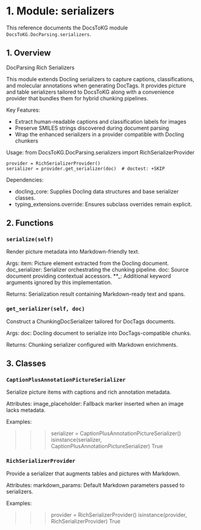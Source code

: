 # 1. Module: serializers

This reference documents the DocsToKG module ``DocsToKG.DocParsing.serializers``.

## 1. Overview

DocParsing Rich Serializers

This module extends Docling serializers to capture captions, classifications,
and molecular annotations when generating DocTags. It provides picture and
table serializers tailored to DocsToKG along with a convenience provider that
bundles them for hybrid chunking pipelines.

Key Features:
- Extract human-readable captions and classification labels for images
- Preserve SMILES strings discovered during document parsing
- Wrap the enhanced serializers in a provider compatible with Docling chunkers

Usage:
    from DocsToKG.DocParsing.serializers import RichSerializerProvider

    provider = RichSerializerProvider()
    serializer = provider.get_serializer(doc)  # doctest: +SKIP

Dependencies:
- docling_core: Supplies Docling data structures and base serializer classes.
- typing_extensions.override: Ensures subclass overrides remain explicit.

## 2. Functions

### `serialize(self)`

Render picture metadata into Markdown-friendly text.

Args:
item: Picture element extracted from the Docling document.
doc_serializer: Serializer orchestrating the chunking pipeline.
doc: Source document providing contextual accessors.
**_: Additional keyword arguments ignored by this implementation.

Returns:
Serialization result containing Markdown-ready text and spans.

### `get_serializer(self, doc)`

Construct a ChunkingDocSerializer tailored for DocTags documents.

Args:
doc: Docling document to serialize into DocTags-compatible chunks.

Returns:
Chunking serializer configured with Markdown enrichments.

## 3. Classes

### `CaptionPlusAnnotationPictureSerializer`

Serialize picture items with captions and rich annotation metadata.

Attributes:
image_placeholder: Fallback marker inserted when an image lacks metadata.

Examples:
>>> serializer = CaptionPlusAnnotationPictureSerializer()
>>> isinstance(serializer, CaptionPlusAnnotationPictureSerializer)
True

### `RichSerializerProvider`

Provide a serializer that augments tables and pictures with Markdown.

Attributes:
markdown_params: Default Markdown parameters passed to serializers.

Examples:
>>> provider = RichSerializerProvider()
>>> isinstance(provider, RichSerializerProvider)
True
